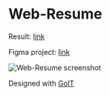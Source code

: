 # Web-Resume

Result:  [link](https://cheery-lamington-818ca9.netlify.app/)

Figma project: [link](https://www.figma.com/file/v8BFazIyMNPdY7vak35qNV/Resume---Viacheslav-Holubnychyi?type=design&node-id=0%3A1&mode=design&t=E8UwtEqDKzJcYWFv-1)

![Web-Resume screenshot](https://github.com/SlavaGolubnichiy/Web_Resume/assets/77592517/09f4c983-254d-413a-8cf8-4fa681e330f5 "Web-Resume")

Designed with [GoIT](https://goit.global/ph/)
